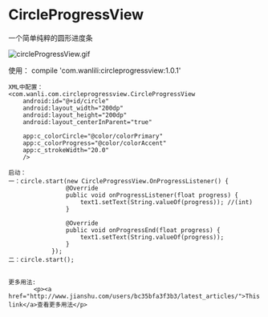 # CircleProgressView
一个简单纯粹的圆形进度条

![circleProgressView.gif](https://github.com/WanLiLi/CircleProgressView/blob/master/circleProgressView.gif)



使用：
    compile 'com.wanlili:circleprogressview:1.0.1'
    
    XML中配置：
    <com.wanli.com.circleprogressview.CircleProgressView
        android:id="@+id/circle"
        android:layout_width="200dp"
        android:layout_height="200dp"
        android:layout_centerInParent="true"
        
        app:c_colorCircle="@color/colorPrimary"
        app:c_colorProgress="@color/colorAccent"
        app:c_strokeWidth="20.0"
        />
    
    启动：
    一：circle.start(new CircleProgressView.OnProgressListener() {
                    @Override
                    public void onProgressListener(float progress) {
                        text1.setText(String.valueOf(progress)); //(int)
                    }

                    @Override
                    public void onProgressEnd(float progress) {
                        text1.setText(String.valueOf(progress));
                    }
                });
    二：circle.start();
    
    
    更多用法:
           <p><a href="http://www.jianshu.com/users/bc35bfa3f3b3/latest_articles/">This link</a>查看更多用法</p>
